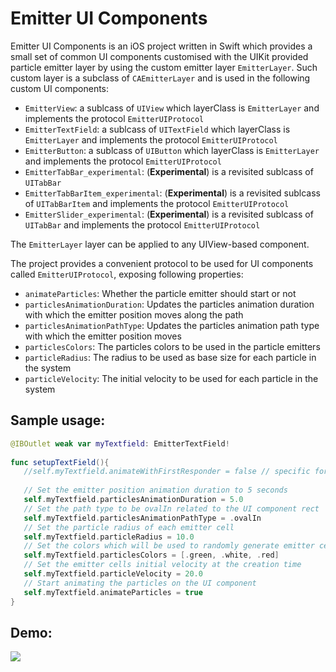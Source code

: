 Emitter UI Components
============

Emitter UI Components is an iOS project written in Swift which provides a small set of common UI components customised with the UIKit provided particle emitter layer by using the custom emitter layer `EmitterLayer`. Such custom layer is a subclass of `CAEmitterLayer` and is used in the following custom UI components:

* `EmitterView`: a sublcass of `UIView` which layerClass is `EmitterLayer` and implements the protocol `EmitterUIProtocol`
* `EmitterTextField`: a sublcass of `UITextField` which layerClass is `EmitterLayer` and implements the protocol `EmitterUIProtocol`
* `EmitterButton`: a sublcass of `UIButton` which layerClass is `EmitterLayer` and implements the protocol `EmitterUIProtocol`
* `EmitterTabBar_experimental`: (**Experimental**) is a revisited sublcass of `UITabBar`
* `EmitterTabBarItem_experimental`: (**Experimental**) is a revisited sublcass of `UITabBarItem` and implements the protocol `EmitterUIProtocol`
* `EmitterSlider_experimental`: (**Experimental**) is a revisited sublcass of `UITabBar` and implements the protocol `EmitterUIProtocol`

The `EmitterLayer` layer can be applied to any UIView-based component.

The project provides a convenient protocol to be used for UI components called `EmitterUIProtocol`, exposing following properties:

* `animateParticles`: Whether the particle emitter should start or not
* `particlesAnimationDuration`: Updates the particles animation duration with which the emitter position moves along the path
* `particlesAnimationPathType`: Updates the particles animation path type with which the emitter position moves
* `particlesColors`: The particles colors to be used in the particle emitters
* `particleRadius`: The radius to be used as base size for each particle in the system
* `particleVelocity`: The initial velocity to be used for each particle in the system
 
## Sample usage:

 ```swift
@IBOutlet weak var myTextfield: EmitterTextField!
    
func setupTextField(){
    //self.myTextfield.animateWithFirstResponder = false // specific for EmitterTextField component
    
    // Set the emitter position animation duration to 5 seconds
    self.myTextfield.particlesAnimationDuration = 5.0
    // Set the path type to be ovalIn related to the UI component rect
    self.myTextfield.particlesAnimationPathType = .ovalIn
    // Set the particle radius of each emitter cell
    self.myTextfield.particleRadius = 10.0
    // Set the colors which will be used to randomly generate emitter cell
    self.myTextfield.particlesColors = [.green, .white, .red]
    // Set the emitter cells initial velocity at the creation time
    self.myTextfield.particleVelocity = 20.0
    // Start animating the particles on the UI component
    self.myTextfield.animateParticles = true
}
```

## Demo:

![](demo_v1.gif)
